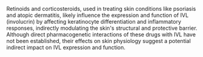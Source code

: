 Retinoids and corticosteroids, used in treating skin conditions like psoriasis and atopic dermatitis, likely influence the expression and function of IVL (involucrin) by affecting keratinocyte differentiation and inflammatory responses, indirectly modulating the skin's structural and protective barrier. Although direct pharmacogenetic interactions of these drugs with IVL have not been established, their effects on skin physiology suggest a potential indirect impact on IVL expression and function.